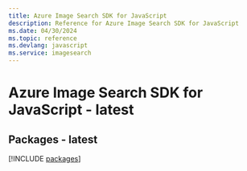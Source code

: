 ```yaml
---
title: Azure Image Search SDK for JavaScript
description: Reference for Azure Image Search SDK for JavaScript
ms.date: 04/30/2024
ms.topic: reference
ms.devlang: javascript
ms.service: imagesearch
---
```

# Azure Image Search SDK for JavaScript - latest
## Packages - latest
[!INCLUDE [packages](image-search-index.md)]